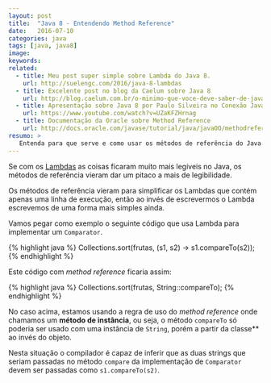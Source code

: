 ```yaml
---
layout: post
title:  "Java 8 - Entendendo Method Reference"
date:   2016-07-10
categories: java
tags: [java, java8]
image: 
keywords:
related:
  - title: Meu post super simple sobre Lambda do Java 8.
    url: http://suelengc.com/2016/java-8-lambdas
  - title: Excelente post no blog da Caelum sobre Java 8 
    url: http://blog.caelum.com.br/o-minimo-que-voce-deve-saber-de-java-8/
  - title: Apresentação sobre Java 8 por Paulo Silveira no Conexão Java 2014
    url: https://www.youtube.com/watch?v=UZaKFZHrnag
  - title: Documentação da Oracle sobre Method Reference
    url: http://docs.oracle.com/javase/tutorial/java/javaOO/methodreferences.html
resumo: >
   Entenda para que serve e como usar os métodos de referência do Java 8. Veja também meu <a href='https://www.youtube.com/watch?v=BPootnK8taE' target='_blank'>vídeo sobre Method Reference</a> no meu canal do YouTube.  
---
```


Se com os [Lambdas](http://suelengc.com/2016/java-8-lambdas) as coisas ficaram muito mais legíveis no Java, os métodos de referência vieram dar um pitaco a mais de legibilidade.

Os métodos de referência vieram para simplificar os Lambdas que contém apenas uma linha de execução, então ao invés de escrevermos o Lambda escrevemos de uma forma mais simples ainda. 

Vamos pegar como exemplo o seguinte código que usa Lambda para implementar um `Comparator`.

{% highlight java %}
Collections.sort(frutas, (s1, s2) -> s1.compareTo(s2));
{% endhighlight %}

Este código com *method reference* ficaria assim:

{% highlight java %}
Collections.sort(frutas, String::compareTo);
{% endhighlight %} 

No caso acima, estamos usando a regra de uso do *method reference* onde chamamos um **método de instância**, ou seja, o método `compareTo` só poderia ser usado com uma instância de `String`, porém a partir da classe** ao invés do objeto. 

Nesta situação o compilador é capaz de inferir que as duas strings que seriam passadas no método `compare` da implementação de `Comparator` devem ser passadas como `s1.compareTo(s2)`.




